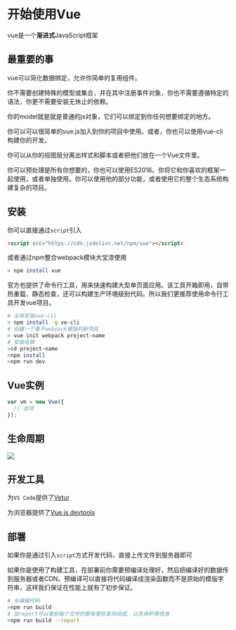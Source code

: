 # 开始使用Vue

vue是一个**渐进式**JavaScript框架

## 最重要的事

vue可以简化数据绑定，允许你简单的复用组件。

你不需要创建特殊的模型或集合，并在其中注册事件对象，你也不需要遵循特定的语法，你更不需要安装无休止的依赖。

你的model就是就是普通的js对象，它们可以绑定到你任何想要绑定的地方。

你可以可以很简单的vue.js加入到你的项目中使用。或者，你也可以使用vue-cli构建你的开发。

你可以从你的视图层分离出样式和脚本或者把他们放在一个Vue文件里。

你可以预处理是所有你想要的，你也可以使用ES2016。你将它和你喜欢的框架一起使用，或者单独使用。你可以使用他的部分功能，或者使用它的整个生态系统构建复杂的项目。

## 安装

你可以直接通过`script`引入

```html
<script src="https://cdn.jsdelivr.net/npm/vue"></script>
```

或者通过npm整合webpack模块大宝漆使用

```bash
> npm install vue
```

官方也提供了命令行工具，用来快速构建大型单页面应用。该工具开箱即用，自带热重载、静态检查，还可以构建生产环境级别代码。所以我们更推荐使用命令行工具开发vue项目。

```bash
# 全局安装vue-cli
> npm install -g ve-cli
# 创建一个基于webpack模版的新项目
> vue init webpack project-name
# 安装依赖
>cd project-name
>npm install
>npm run dev
```
## Vue实例

```js
var vm = new Vue({
  // 选项
});
```

## 生命周期

![](https://cn.vuejs.org/images/lifecycle.png)

## 开发工具

为`VS Code`提供了[Vetur](https://vuejs.github.io/vetur/)

为浏览器提供了[Vue.js devtools](https://github.com/vuejs/vue-devtools)

## 部署

如果你是通过引入`script`方式开发代码，直接上传文件到服务器即可

如果你是使用了构建工具，在部署前你需要预编译处理好，然后把编译好的数据传到服务器或者CDN。预编译可以直接将代码编译成渲染函数而不是原始的模版字符串，这样我们保证在性能上就有了初步保证。

```bash
# 与编辑代码
>npm run build
# 加report可以看到每个文件的都有哪些某块组成, 以及体积等信息
>npm run build --report
```
